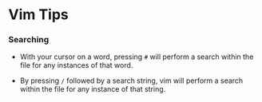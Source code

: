 Vim Tips
=

### Searching

* With your cursor on a word, pressing `#` will perform a search within the file for any instances of that word.

* By pressing `/` followed by a search string, vim will perform a search within the file for any instance of that string.

